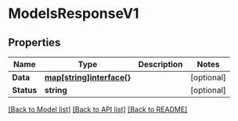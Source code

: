 # ModelsResponseV1

## Properties

Name | Type | Description | Notes
------------ | ------------- | ------------- | -------------
**Data** | [**map[string]interface{}**](.md) |  | [optional] 
**Status** | **string** |  | [optional] 

[[Back to Model list]](../README.md#documentation-for-models) [[Back to API list]](../README.md#documentation-for-api-endpoints) [[Back to README]](../README.md)


